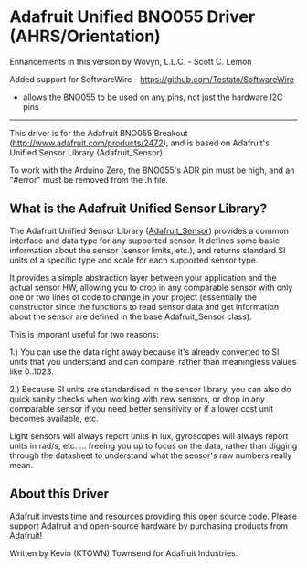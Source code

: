 # Adafruit Unified BNO055 Driver (AHRS/Orientation)  #

Enhancements in this version by Wovyn, L.L.C. - Scott C. Lemon

Added support for SoftwareWire - https://github.com/Testato/SoftwareWire
 - allows the BNO055 to be used on any pins, not just the hardware I2C pins

----------

This driver is for the Adafruit BNO055 Breakout (http://www.adafruit.com/products/2472),
and is based on Adafruit's Unified Sensor Library (Adafruit_Sensor).

To work with the Arduino Zero, the BNO055's ADR pin must be high, and an "#error" must be removed from the .h file.

## What is the Adafruit Unified Sensor Library? ##

The Adafruit Unified Sensor Library ([Adafruit_Sensor](https://github.com/adafruit/Adafruit_Sensor)) provides a common interface and data type for any supported sensor.  It defines some basic information about the sensor (sensor limits, etc.), and returns standard SI units of a specific type and scale for each supported sensor type.

It provides a simple abstraction layer between your application and the actual sensor HW, allowing you to drop in any comparable sensor with only one or two lines of code to change in your project (essentially the constructor since the functions to read sensor data and get information about the sensor are defined in the base Adafruit_Sensor class).

This is imporant useful for two reasons:

1.) You can use the data right away because it's already converted to SI units that you understand and can compare, rather than meaningless values like 0..1023.

2.) Because SI units are standardised in the sensor library, you can also do quick sanity checks when working with new sensors, or drop in any comparable sensor if you need better sensitivity or if a lower cost unit becomes available, etc. 

Light sensors will always report units in lux, gyroscopes will always report units in rad/s, etc. ... freeing you up to focus on the data, rather than digging through the datasheet to understand what the sensor's raw numbers really mean.

## About this Driver ##

Adafruit invests time and resources providing this open source code.  Please support Adafruit and open-source hardware by purchasing products from Adafruit!

Written by Kevin (KTOWN) Townsend for Adafruit Industries.
